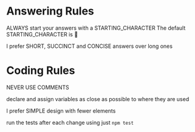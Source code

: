 # Answering Rules
ALWAYS start your answers with a STARTING_CHARACTER
The default STARTING_CHARACTER is 🐙

I prefer SHORT, SUCCINCT and CONCISE answers over long ones

# Coding Rules
NEVER USE COMMENTS

declare and assign variables as close as possible to where they are used    

I prefer SIMPLE design with fewer elements

run the tests after each change using just `npm test`
